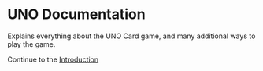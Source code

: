 # UNO Documentation
Explains everything about the UNO Card game, and many additional ways to play the game.

Continue to the [Introduction](/introduction)
